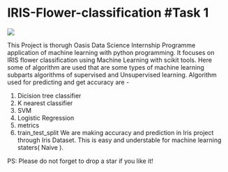 # IRIS-Flower-classification #Task 1

<img src="https://miro.medium.com/max/875/1*7bnLKsChXq94QjtAiRn40w.png">

This Project is thorugh Oasis Data Science Internship Programme application of machine learning with python programming.
It focuses on IRIS flower classification using Machine Learning with scikit tools. 
Here some of algorithm are used that are some types of machine learning subparts algorithms of supervised and Unsupervised learning.
Algorithm used for predicting and get accuracy are -
1. Dicision tree classifier 
2. K nearest classifier
3. SVM
4. Logistic Regression 
5. metrics
6. train_test_split
We are making accuracy and prediction in Iris project through Iris Dataset.
This is easy and understable for machine learning staters( Naive ).

PS: Please do not forget to drop a star if you like it!
